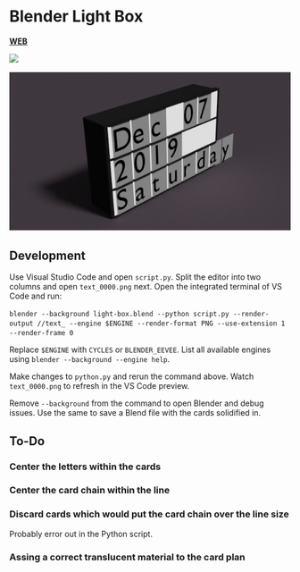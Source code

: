# Blender Light Box

[**WEB**](https://tomashubelbauer.github.io/blender-light-box)

![](https://github.com/tomashubelbauer/blender-light-box/workflows/render/badge.svg)

![](text_0000.png)

## Development

Use Visual Studio Code and open `script.py`.
Split the editor into two columns and open `text_0000.png` next.
Open the integrated terminal of VS Code and run:

`blender --background light-box.blend --python script.py --render-output //text_ --engine $ENGINE --render-format PNG --use-extension 1 --render-frame 0`

Replace `$ENGINE` with `CYCLES` or `BLENDER_EEVEE`.
List all available engines using `blender --background --engine help`.

Make changes to `python.py` and rerun the command above.
Watch `text_0000.png` to refresh in the VS Code preview.

Remove `--background` from the command to open Blender and debug issues.
Use the same to save a Blend file with the cards solidified in.

## To-Do

### Center the letters within the cards

### Center the card chain within the line

### Discard cards which would put the card chain over the line size

Probably error out in the Python script.

### Assing a correct translucent material to the card plan
